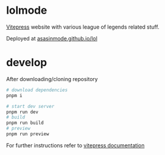 # lolmode

[Vitepress](https://vitepress.dev/) website with various league of legends related stuff.

Deployed at [asasinmode.github.io/lol](https://asasinmode.github.io/lol/)

# develop

After downloading/cloning repository

```sh
# download dependencies
pnpm i

# start dev server
pnpm run dev
# build
pnpm run build
# preview
pnpm run preview
```

For further instructions refer to [vitepress documentation](https://vitepress.dev/guide/what-is-vitepress)
